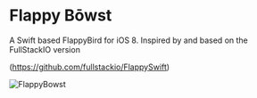 Flappy Bōwst
===========

A Swift based FlappyBird for iOS 8. Inspired by and based on the FullStackIO version 

(https://github.com/fullstackio/FlappySwift)

![FlappyBowst](https://s3.amazonaws.com/bowst_images/flappybowst.gif)

